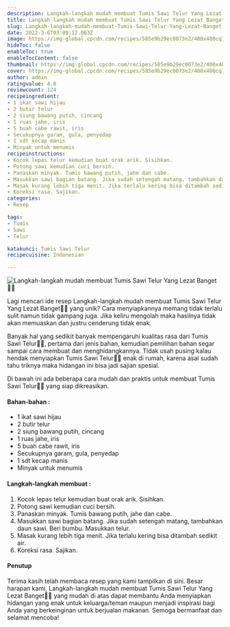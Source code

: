 ```yaml
---
description: Langkah-langkah mudah membuat Tumis Sawi Telur Yang Lezat Banget"
title: Langkah-langkah mudah membuat Tumis Sawi Telur Yang Lezat Banget
slug: Langkah-langkah-mudah-membuat-Tumis-Sawi-Telur-Yang-Lezat-Banget
date: 2022-3-6T03:09:12.063Z
image: https://img-global.cpcdn.com/recipes/585e9b29ec0073e2/400x400cq70/photo.jpg
hideToc: false
enableToc: true
enableTocContent: false
thumbnail: https://img-global.cpcdn.com/recipes/585e9b29ec0073e2/400x400cq70/photo.jpg
cover: https://img-global.cpcdn.com/recipes/585e9b29ec0073e2/400x400cq70/photo.jpg
author: admin
ratingvalue: 4.8
reviewcount: 124
recipeingredient:
- 1 ikat sawi hijau
- 2 butir telur
- 2 siung bawang putih, cincang
- 1 ruas jahe, iris
- 5 buah cabe rawit, iris
- Secukupnya garam, gula, penyedap
- 1 sdt kecap manis
- Minyak untuk menumis
recipeinstructions:
- Kocok lepas telur kemudian buat orak arik. Sisihkan.
- Potong sawi kemudian cuci bersih.
- Panaskan minyak. Tumis bawang putih, jahe dan cabe.
- Masukkan sawi bagian batang. Jika sudah setengah matang, tambahkan daun sawi. Beri bumbu. Masukkan telur.
- Masak kurang lebih tiga menit. Jika terlalu kering bisa ditambah sedikit air.
- Koreksi rasa. Sajikan.
categories:
- Resep

tags:
- Tumis
- Sawi
- Telur

katakunci: Tumis Sawi Telur
recipecuisine: Indonesian

---
```


![Langkah-langkah mudah membuat Tumis Sawi Telur Yang Lezat Banget👩‍🍳](https://img-global.cpcdn.com/recipes/585e9b29ec0073e2/400x400cq70/photo.jpg)

Lagi mencari ide resep Langkah-langkah mudah membuat Tumis Sawi Telur Yang Lezat Banget👩‍🍳 yang unik? Cara menyiapkannya memang tidak terlalu sulit namun tidak gampang juga. Jika keliru mengolah maka hasilnya tidak akan memuaskan dan justru cenderung tidak enak.

Banyak hal yang sedikit banyak mempengaruhi kualitas rasa dari Tumis Sawi Telur👩‍🍳, pertama dari jenis bahan, kemudian pemilihan bahan segar sampai cara membuat dan menghidangkannya. Tidak usah pusing kalau hendak menyiapkan Tumis Sawi Telur👩‍🍳 enak di rumah, karena asal sudah tahu triknya maka hidangan ini bisa jadi sajian spesial.

Di bawah ini ada beberapa cara mudah dan praktis untuk membuat Tumis Sawi Telur👩‍🍳 yang siap dikreasikan.

<!--inarticleads1-->

#### Bahan-bahan :

- 1 ikat sawi hijau
- 2 butir telur
- 2 siung bawang putih, cincang
- 1 ruas jahe, iris
- 5 buah cabe rawit, iris
- Secukupnya garam, gula, penyedap
- 1 sdt kecap manis
- Minyak untuk menumis

<!--inarticleads2-->

#### Langkah-langkah membuat :

1. Kocok lepas telur kemudian buat orak arik. Sisihkan.
1. Potong sawi kemudian cuci bersih.
1. Panaskan minyak. Tumis bawang putih, jahe dan cabe.
1. Masukkan sawi bagian batang. Jika sudah setengah matang, tambahkan daun sawi. Beri bumbu. Masukkan telur.
1. Masak kurang lebih tiga menit. Jika terlalu kering bisa ditambah sedikit air.
1. Koreksi rasa. Sajikan.

#### Penutup

Terima kasih telah membaca resep yang kami tampilkan di sini. Besar harapan kami, Langkah-langkah mudah membuat Tumis Sawi Telur Yang Lezat Banget👩‍🍳 yang mudah di atas dapat membantu Anda menyiapkan hidangan yang enak untuk keluarga/teman maupun menjadi inspirasi bagi Anda yang berkeinginan untuk berjualan makanan. Semoga bermanfaat dan selamat mencoba!